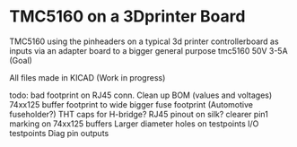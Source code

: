 # TMC5160 on a 3Dprinter Board
 TMC5160 using the pinheaders on a typical 3d printer controllerboard as inputs via an adapter board to a bigger general purpose tmc5160 50V 3-5A (Goal)

All files made in KICAD
(Work in progress)


todo:
bad footprint on RJ45 conn.
Clean up BOM (values and voltages)
74xx125 buffer footprint to wide
bigger fuse footprint (Automotive fuseholder?)
THT caps for H-bridge?
RJ45 pinout on silk?
clearer pin1 marking on 74xx125 buffers
Larger diameter holes on testpoints
I/O testpoints
Diag pin outputs
